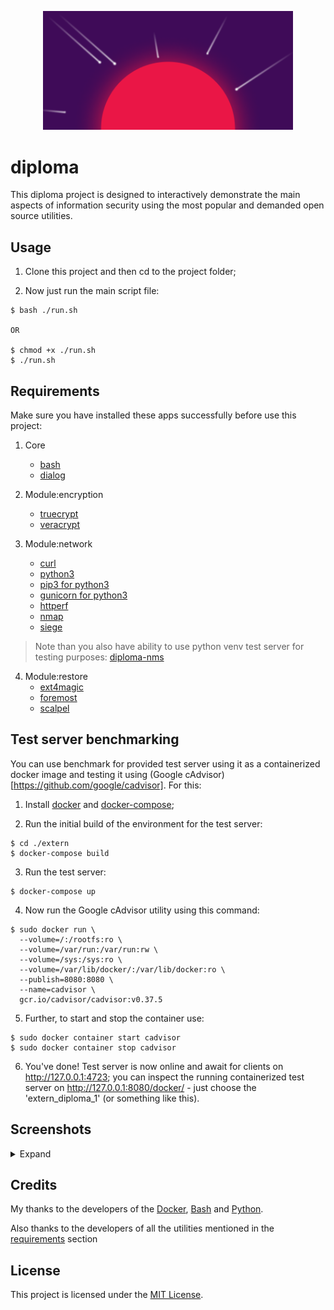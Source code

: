 <p align="center"><img src="logo.png" width="400"></p>

# diploma

This diploma project is designed to interactively demonstrate the main aspects of information security using the most popular and demanded open source utilities.

## Usage

1. Clone this project and then cd to the project folder;

2. Now just run the main script file:
```
$ bash ./run.sh

OR

$ chmod +x ./run.sh
$ ./run.sh
```

## Requirements

Make sure you have installed these apps successfully before use this project:
1. Core
   * [bash](https://www.gnu.org/software/bash/)
   * [dialog](https://invisible-island.net/dialog/#download)

2. Module:encryption
   * [truecrypt](https://www.truecrypt71a.com/downloads/)
   * [veracrypt](https://www.veracrypt.fr/en/Downloads.html)

3. Module:network
   * [curl](https://curl.se/download.html)
   * [python3](https://www.python.org/downloads/)
   * [pip3 for python3](https://pip.pypa.io/en/stable/installing/)
   * [gunicorn for python3](https://gunicorn.org/)
   * [httperf](https://github.com/httperf/httperf)
   * [nmap](https://nmap.org/download.html)
   * [siege](https://github.com/JoeDog/siege)

  > Note than you also have ability to use python venv test server for testing purposes: [diploma-nms](https://github.com/andinoriel/diploma-nms)

4. Module:restore
   * [ext4magic](https://sourceforge.net/projects/ext4magic/)
   * [foremost](https://sourceforge.net/projects/foremost/)
   * [scalpel](https://github.com/sleuthkit/scalpel)


## Test server benchmarking

You can use benchmark for provided test server using it as a containerized docker image and testing it using (Google cAdvisor)[https://github.com/google/cadvisor]. For this:

1. Install [docker](https://docs.docker.com/engine/installation/) and [docker-compose](https://docs.docker.com/compose/install/);

2. Run the initial build of the environment for the test server:
```
$ cd ./extern
$ docker-compose build
```

3. Run the test server:
```
$ docker-compose up
```

4. Now run the Google cAdvisor utility using this command:
```
$ sudo docker run \
  --volume=/:/rootfs:ro \
  --volume=/var/run:/var/run:rw \
  --volume=/sys:/sys:ro \
  --volume=/var/lib/docker/:/var/lib/docker:ro \
  --publish=8080:8080 \
  --name=cadvisor \
  gcr.io/cadvisor/cadvisor:v0.37.5
```

5. Further, to start and stop the container use:
```
$ sudo docker container start cadvisor
$ sudo docker container stop cadvisor
```

6. You've done! Test server is now online and await for clients on http://127.0.0.1:4723; you can inspect the running containerized test server on http://127.0.0.1:8080/docker/ - just choose the 'extern_diploma_1' (or something like this).

## Screenshots

<details>
  <summary>Expand</summary>

  <p align="center">
    <img src="screenshots/Ask root.png" width="1280"/>
    <img src="screenshots/1 - hello1.png" width="1280"/>
    <img src="screenshots/1 - hello2.png" width="1280"/>
    <img src="screenshots/2 - Main menu.png" width="1280"/>
    <img src="screenshots/2.1 - Menu.png" width="1280"/>
    <img src="screenshots/2.1.1 - Menu.png" width="1280"/>
    <img src="screenshots/2.1.1.1 - Menu.png" width="1280"/>
    <img src="screenshots/2.1.1.1 - FD path dialog.png" width="1280"/>
    <img src="screenshots/2.1.1.1 - Algorithm dialog.png" width="1280"/>
    <img src="screenshots/2.1.1.1 - Password dialog.png" width="1280"/>
    <img src="screenshots/2.1.1.1 - Encryption.png" width="1280"/>
    <img src="screenshots/2.1.2 - Benchmark.png" width="1280"/>
    <img src="screenshots/2.2 - Menu.png" width="1280"/>
    <img src="screenshots/2.2.1 - Menu.png" width="1280"/>
    <img src="screenshots/2.2.1 - Scan.png" width="1280"/>
    <img src="screenshots/2.2.2 - Menu.png" width="1280"/>
    <img src="screenshots/2.2.2 - Test.png" width="1280"/>
    <img src="screenshots/2.2.3 - Menu.png" width="1280"/>
    <img src="screenshots/2.2.3 - Test.png" width="1280"/>
    <img src="screenshots/2.3 - Menu.png" width="1280"/>
    <img src="screenshots/2.3.1 - Menu.png" width="1280"/>
    <img src="screenshots/2.3.1 - Restore.png" width="1280"/>
    <img src="screenshots/2.3.2 - Restore.png" width="1280"/>
    <img src="screenshots/2.3.3 - Restore.png" width="1280"/>
    <img src="screenshots/cAdvisor - CPU.png" width="1280"/>
    <img src="screenshots/cAdvisor - Memory.png" width="1280"/>
    <img src="screenshots/cAdvisor - Network.png" width="1280"/>
  </p>
</details>

## Credits

My thanks to the developers of the [Docker](https://www.docker.com/company), [Bash](https://www.gnu.org/software/bash/) and [Python](https://www.python.org/psf-landing/).

Also thanks to the developers of all the utilities mentioned in the [requirements](#requirements) section

## License

This project is licensed under the [MIT License](LICENSE).
